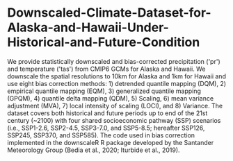 # Downscaled-Climate-Dataset-for-Alaska-and-Hawaii-Under-Historical-and-Future-Condition
We provide statistically downscaled and bias-corrected precipitation ('pr') and temperature ('tas') from CMIP6 GCMs for Alaska and Hawaii. 
We downscale the spatial resolutions to 10km for Alaska and 1km for Hawaii and use eight bias correction methods: 1) detrended quantile mapping (DQM), 2) empirical quantile mapping (EQM), 3) generalized quantile mapping (GPQM), 4) quantile delta mapping (QDM), 5) Scaling, 6) mean variance adjustment (MVA), 7) local intensity of scaling (LOCI), and 8) Variance. 
The dataset covers both historical and future periods up to end of the 21st century (~2100) with four shared socioeconomic pathway (SSP) scenarios (i.e., SSP1-2.6, SSP2-4.5, SSP3-7.0, and SSP5-8.5; hereafter SSP126, SSP245, SSP370, and SSP585).
The code used in bias correction implemented in the downscaleR R package developed by the Santander Meteorology Group (Bedia et al., 2020; Iturbide et al., 2019).
